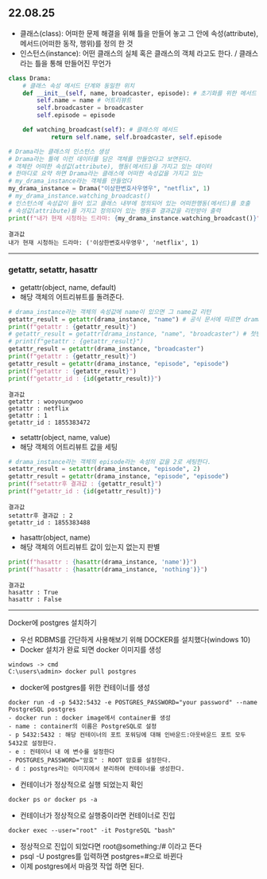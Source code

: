 22.08.25
---
- 클래스(class): 어떠한 문제 해결을 위해 틀을 만들어 놓고 그 안에 속성(attribute), 메서드(어떠한 동작, 행위)를 정의 한 것
- 인스턴스(instance): 어떤 클래스의 실체 혹은 클래스의 객체 라고도 한다. / 클래스라는 틀을 통해 만들어진 무언가

```python
class Drama:
    # 클래스 속성 메서드 단계와 동일한 위치
    def __init__(self, name, broadcaster, episode): # 초기화를 위한 메서드  / 인스턴스화 할때 반드시 처음에 실행되는 메서드
        self.name = name # 어트리뷰트
        self.broadcaster = broadcaster
        self.episode = episode

    def watching_broadcast(self): # 클래스의 메서드
            return self.name, self.broadcaster, self.episode

# Drama라는 클래스의 인스턴스 생성
# Drama라는 틀에 이런 데이터를 담은 객체를 만들었다고 보면된다.
# 객체란 어떠한 속성값(attribute), 행동(메서드)을 가지고 있는 데이터
# 한마디로 요약 하면 Drama라는 클래스에 어떠한 속성값을 가지고 있는
# my_drama_instance라는 객체를 만들었다
my_drama_instance = Drama("이상한변호사우영우", "netflix", 1)
# my_drama_instance.watching_broadcast()
# 인스턴스에 속성값이 들어 있고 클래스 내부에 정의되어 있는 어떠한행동(메서드)를 호출
# 속성값(attribute)를 가지고 정의되어 있는 행동후 결과값을 리턴받아 출력
print(f"내가 현재 시청하는 드라마: {my_drama_instance.watching_broadcast()}")    
```
```text
결과값
내가 현재 시청하는 드라마: ('이상한변호사우영우', 'netflix', 1)
```
---
### getattr, setattr, hasattr
- getattr(object, name, default)
- 해당 객체의 어트리뷰트를 돌려준다.
```python
# drama_instance라는 객체의 속성값에 name이 있으면 그 name값 리턴
getattr_result = getattr(drama_instance, "name") # 공식 문서에 따르면 drama_instance.name과 동일하다
print(f"getattr : {getattr_result}")
# getattr_result = getattr(drama_instance, "name", "broadcaster") # 첫번째 name에 대한 값만 리턴
# print(f"getattr : {getattr_result}")
getattr_result = getattr(drama_instance, "broadcaster")
print(f"getattr : {getattr_result}")
getattr_result = getattr(drama_instance, "episode", "episode")
print(f"getattr : {getattr_result}")
print(f"getattr_id : {id(getattr_result)}")
```
```text
결과값
getattr : wooyoungwoo
getattr : netflix
getattr : 1
getattr_id : 1855383472
```
- setattr(object, name, value)
- 해당 객체의 어트리뷰트 값을 세팅
```python
# drama_instance라는 객체의 episode라는 속성의 값을 2로 세팅한다.
setattr_result = setattr(drama_instance, "episode", 2)
getattr_result = getattr(drama_instance, "episode", "episode")
print(f"setattr후 결과값 : {getattr_result}")
print(f"getattr_id : {id(getattr_result)}")
```
```text
결과값
setattr후 결과값 : 2
getattr_id : 1855383488
```
- hasattr(object, name)
- 해당 객체의 어트리뷰트 값이 있는지 없는지 판별
```python
print(f"hasattr : {hasattr(drama_instance, 'name')}")
print(f"hasattr : {hasattr(drama_instance, 'nothing')}")
```
```text
결과값
hasattr : True
hasattr : False
```
---
Docker에 postgres 설치하기
- 우선 RDBMS를 간단하게 사용해보기 위해 DOCKER를 설치했다(windows 10)
- Docker 설치가 완료 되면 docker 이미지를 생성 
```text
windows -> cmd
C:\users\admin> docker pull postgres
```
- docker에 postgres를 위한 컨테이너를 생성
```text
docker run -d -p 5432:5432 -e POSTGRES_PASSWORD="your password" --name PostgreSQL postgres
- docker run : docker image에서 container를 생성
- name : container의 이름은 PostgreSQL로 설정 
- p 5432:5432 : 해당 컨테이너의 포트 포워딩에 대해 인바운드:아웃바운드 포트 모두 5432로 설정한다.
- e : 컨테이너 내 에 변수를 설정한다
- POSTGRES_PASSWORD="암호" : ROOT 암호를 설정한다.
- d : postgres라는 이미지에서 분리하여 컨테이너를 생성한다.
```
- 컨테이너가 정상적으로 실행 되었는지 확인
```text
docker ps or docker ps -a
```
- 컨테이너가 정상적으로 실행중이라면 컨테이너로 진입
```text
docker exec --user="root" -it PostgreSQL "bash"
```
- 정상적으로 진입이 되었다면 root@something:/# 이라고 뜬다
- psql -U postgres를 입력하면 postgres=#으로 바뀐다
- 이제 postgres에서 마음껏 작업 하면 된다.